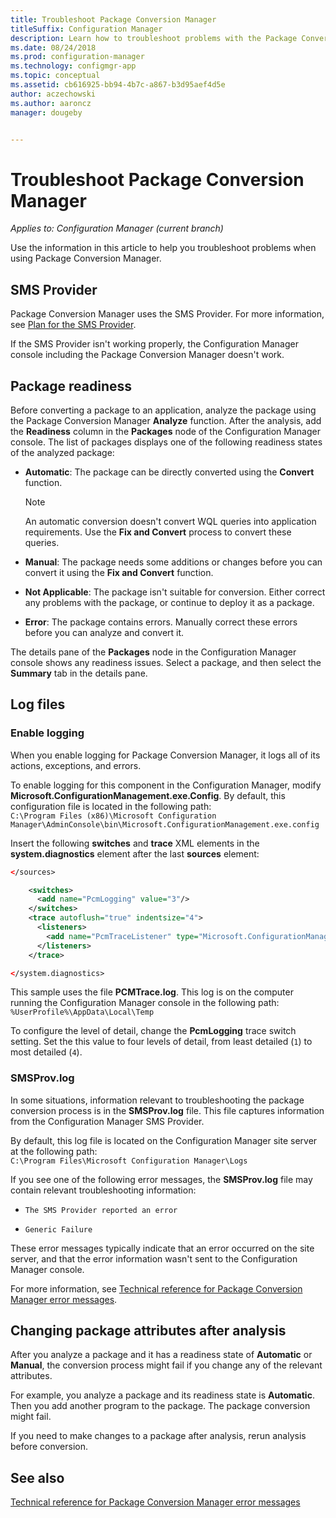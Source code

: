 ```yaml
---
title: Troubleshoot Package Conversion Manager
titleSuffix: Configuration Manager
description: Learn how to troubleshoot problems with the Package Conversion Manager in Configuration Manager.
ms.date: 08/24/2018
ms.prod: configuration-manager
ms.technology: configmgr-app
ms.topic: conceptual
ms.assetid: cb616925-bb94-4b7c-a867-b3d95aef4d5e
author: aczechowski
ms.author: aaroncz
manager: dougeby


---
```


# Troubleshoot Package Conversion Manager

*Applies to: Configuration Manager (current branch)*

<!--1357861-->

Use the information in this article to help you troubleshoot problems when using Package Conversion Manager.



## SMS Provider

Package Conversion Manager uses the SMS Provider. For more information, see [Plan for the SMS Provider](/sccm/core/plan-design/hierarchy/plan-for-the-sms-provider).

If the SMS Provider isn't working properly, the Configuration Manager console including the Package Conversion Manager doesn't work.



## Package readiness

Before converting a package to an application, analyze the package using the Package Conversion Manager **Analyze** function. After the analysis, add the **Readiness** column in the **Packages** node of the Configuration Manager console. The list of packages displays one of the following readiness states of the analyzed package:

- **Automatic**: The package can be directly converted using the **Convert** function.      

  > [!NOTE]  
  > An automatic conversion doesn't convert WQL queries into application requirements. Use the **Fix and Convert** process to convert these queries.  

- **Manual**: The package needs some additions or changes before you can convert it using the **Fix and Convert** function.  

- **Not Applicable**: The package isn't suitable for conversion. Either correct any problems with the package, or continue to deploy it as a package.  

- **Error**: The package contains errors. Manually correct these errors before you can analyze and convert it.  

The details pane of the **Packages** node in the Configuration Manager console shows any readiness issues. Select a package, and then select the **Summary** tab in the details pane.



## Log files

### Enable logging

When you enable logging for Package Conversion Manager, it logs all of its actions, exceptions, and errors. 

To enable logging for this component in the Configuration Manager, modify **Microsoft.ConfigurationManagement.exe.Config**. By default, this configuration file is located in the following path:  
`C:\Program Files (x86)\Microsoft Configuration Manager\AdminConsole\bin\Microsoft.ConfigurationManagement.exe.config`  

Insert the following **switches** and **trace** XML elements in the **system.diagnostics** element after the last **sources** element:

``` XML
</sources>

    <switches>
      <add name="PcmLogging" value="3"/>
    </switches>
    <trace autoflush="true" indentsize="4">
      <listeners>
        <add name="PcmTraceListener" type="Microsoft.ConfigurationManagement.UserCentric.Logging.RolloverLogTraceListener, Microsoft.ConfigurationManagement.UserCentric.Logging" initializeData="%UserProfile%\AppData\Local\Temp\PcmTrace.log"/>
      </listeners>
    </trace>

</system.diagnostics>
```

This sample uses the file **PCMTrace.log**. This log is on the computer running the Configuration Manager console in the following path:  
`%UserProfile%\AppData\Local\Temp`

To configure the level of detail, change the **PcmLogging** trace switch setting. Set the this value to four levels of detail, from least detailed (`1`) to most detailed (`4`).


### SMSProv.log

In some situations, information relevant to troubleshooting the package conversion process is in the **SMSProv.log** file. This file captures information from the Configuration Manager SMS Provider.

By default, this log file is located on the Configuration Manager site server at the following path:  
`C:\Program Files\Microsoft Configuration Manager\Logs`

If you see one of the following error messages, the **SMSProv.log** file may contain relevant troubleshooting information:

- `The SMS Provider reported an error`

- `Generic Failure`

These error messages typically indicate that an error occurred on the site server, and that the error information wasn't sent to the Configuration Manager console.

For more information, see [Technical reference for Package Conversion Manager error messages](/sccm/apps/pcm/error-messages).



## Changing package attributes after analysis

After you analyze a package and it has a readiness state of **Automatic** or **Manual**, the conversion process might fail if you change any of the relevant attributes.

For example, you analyze a package and its readiness state is **Automatic**. Then you add another program to the package. The package conversion might fail.

If you need to make changes to a package after analysis, rerun analysis before conversion. 



## See also

[Technical reference for Package Conversion Manager error messages](/sccm/apps/pcm/error-messages)
